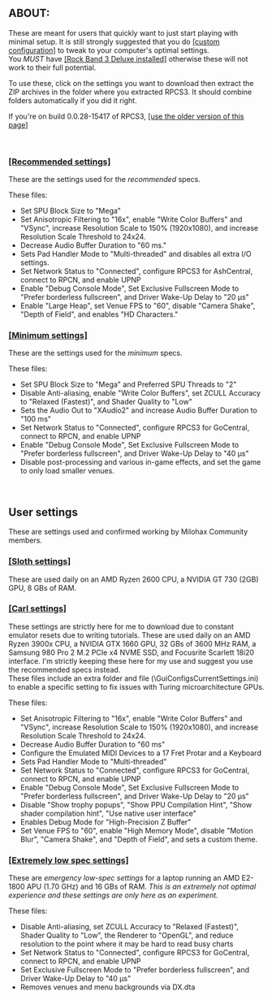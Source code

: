 ## ABOUT:
These are meant for users that quickly want to just start playing with minimal setup. It is still strongly suggested that you do [[custom configuration]](https://github.com/carlmylo/rb3-pc/tree/main#custom-configuration) to tweak to your computer's optimal settings.  
You *MUST* have [[Rock Band 3 Deluxe installed]](https://github.com/hmxmilohax/rock-band-3-deluxe#-installing-on-rpcs3) otherwise these will not work to their full potential.  

To use these, click on the settings you want to download then extract the ZIP archives in the folder where you extracted RPCS3. It should combine folders automatically if you did it right.

If you're on build 0.0.28-15417 of RPCS3, [[use the older version of this page]](https://github.com/carlmylo/rb3-pc/blob/main/config/customconfig/_old#readme)

</br>

### [[Recommended settings]](https://github.com/carlmylo/rb3-pc/raw/main/config/customconfig/recommended.zip)
These are the settings used for the *recommended* specs.

These files:
* Set SPU Block Size to "Mega"
* Set Anisotropic Filtering to "16x", enable "Write Color Buffers" and "VSync", increase Resolution Scale to 150% (1920x1080), and increase Resolution Scale Threshold to 24x24.
* Decrease Audio Buffer Duration to "60 ms."
* Sets Pad Handler Mode to "Multi-threaded" and disables all extra I/O settings.
* Set Network Status to "Connected", configure RPCS3 for AshCentral, connect to RPCN, and enable UPNP
* Enable "Debug Console Mode", Set Exclusive Fullscreen Mode to "Prefer borderless fullscreen", and Driver Wake-Up Delay to "20 µs"
* Enable "Large Heap", set Venue FPS to "60", disable "Camera Shake", "Depth of Field", and enables "HD Characters."

### [[Minimum settings]](https://github.com/carlmylo/rb3-pc/raw/main/config/customconfig/minimum.zip)
These are the settings used for the *minimum* specs.

These files:
* Set SPU Block Size to "Mega" and Preferred SPU Threads to "2"
* Disable Anti-aliasing, enable "Write Color Buffers", set ZCULL Accuracy to "Relaxed (Fastest)", and Shader Quality to "Low"
* Sets the Audio Out to "XAudio2" and increase Audio Buffer Duration to "100 ms"
* Set Network Status to "Connected", configure RPCS3 for GoCentral, connect to RPCN, and enable UPNP
* Enable "Debug Console Mode", Set Exclusive Fullscreen Mode to "Prefer borderless fullscreen", and Driver Wake-Up Delay to "40 µs"
* Disable post-processing and various in-game effects, and set the game to only load smaller venues.


</br>


## User settings
These are settings used and confirmed working by Milohax Community members.

### [[Sloth settings]](https://github.com/carlmylo/rb3-pc/blob/main/config/customconfig/slothsettings.zip)
These are used daily on an AMD Ryzen 2600 CPU, a NVIDIA GT 730 (2GB) GPU, 8 GBs of RAM.

### [[Carl settings]](https://github.com/carlmylo/rb3-pc/blob/main/config/customconfig/carlsettings.zip)
These settings are strictly here for me to download due to constant emulator resets due to writing tutorials. These are used daily on an AMD Ryzen 3900x CPU, a NVIDIA GTX 1660 GPU, 32 GBs of 3600 MHz RAM, a Samsung 980 Pro 2 M.2 PCIe x4 NVME SSD, and Focusrite Scarlett 18i20 interface. I'm strictly keeping these here for my use and suggest you use the recommended specs instead.  
These files include an extra folder and file (\GuiConfigsCurrentSettings.ini) to enable a specific setting to fix issues with Turing microarchitecture GPUs.

These files:
* Set Anisotropic Filtering to "16x", enable "Write Color Buffers" and "VSync", increase Resolution Scale to 150% (1920x1080), and increase Resolution Scale Threshold to 24x24.
* Decrease Audio Buffer Duration to "60 ms"
* Configure the Emulated MIDI Devices to a 17 Fret Protar and a Keyboard
* Sets Pad Handler Mode to "Multi-threaded"
* Set Network Status to "Connected", configure RPCS3 for GoCentral, connect to RPCN, and enable UPNP
* Enable "Debug Console Mode", Set Exclusive Fullscreen Mode to "Prefer borderless fullscreen", and Driver Wake-Up Delay to "20 µs"
* Disable "Show trophy popups", "Show PPU Compilation Hint", "Show shader compilation hint", "Use native user interface"
* Enables Debug Mode for "High-Precision Z Buffer"
* Set Venue FPS to "60", enable "High Memory Mode", disable "Motion Blur", "Camera Shake", and "Depth of Field", and sets a custom theme.

### [[Extremely low spec settings]](https://github.com/carlmylo/rb3-pc/blob/main/config/customconfig/extremelylowspec.zip)
These are *emergency low-spec settings* for a laptop running an AMD E2-1800 APU (1.70 GHz) and 16 GBs of RAM. *This is an extremely not optimal experience and these settings are only here as an experiment.*

These files:
* Disable Anti-aliasing, set ZCULL Accuracy to "Relaxed (Fastest)", Shader Quality to "Low", the Renderer to "OpenGL", and reduce resolution to the point where it may be hard to read busy charts
* Set Network Status to "Connected", configure RPCS3 for GoCentral, connect to RPCN, and enable UPNP
* Set Exclusive Fullscreen Mode to "Prefer borderless fullscreen", and Driver Wake-Up Delay to "40 µs"
* Removes venues and menu backgrounds via DX.dta
